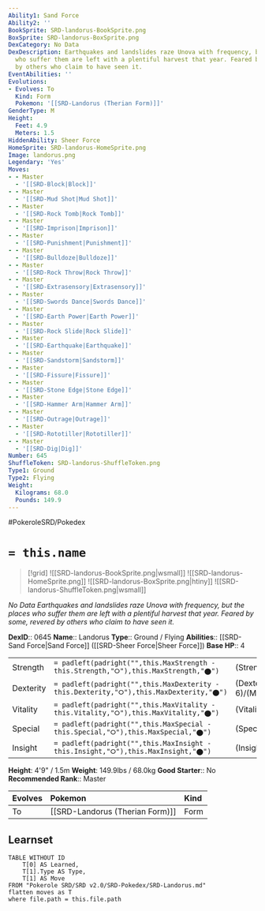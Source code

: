 ```yaml
---
Ability1: Sand Force
Ability2: ''
BookSprite: SRD-landorus-BookSprite.png
BoxSprite: SRD-landorus-BoxSprite.png
DexCategory: No Data
DexDescription: Earthquakes and landslides raze Unova with frequency, but the places
  who suffer them are left with a plentiful harvest that year. Feared by some, revered
  by others who claim to have seen it.
EventAbilities: ''
Evolutions:
- Evolves: To
  Kind: Form
  Pokemon: '[[SRD-Landorus (Therian Form)]]'
GenderType: M
Height:
  Feet: 4.9
  Meters: 1.5
HiddenAbility: Sheer Force
HomeSprite: SRD-landorus-HomeSprite.png
Image: landorus.png
Legendary: 'Yes'
Moves:
- - Master
  - '[[SRD-Block|Block]]'
- - Master
  - '[[SRD-Mud Shot|Mud Shot]]'
- - Master
  - '[[SRD-Rock Tomb|Rock Tomb]]'
- - Master
  - '[[SRD-Imprison|Imprison]]'
- - Master
  - '[[SRD-Punishment|Punishment]]'
- - Master
  - '[[SRD-Bulldoze|Bulldoze]]'
- - Master
  - '[[SRD-Rock Throw|Rock Throw]]'
- - Master
  - '[[SRD-Extrasensory|Extrasensory]]'
- - Master
  - '[[SRD-Swords Dance|Swords Dance]]'
- - Master
  - '[[SRD-Earth Power|Earth Power]]'
- - Master
  - '[[SRD-Rock Slide|Rock Slide]]'
- - Master
  - '[[SRD-Earthquake|Earthquake]]'
- - Master
  - '[[SRD-Sandstorm|Sandstorm]]'
- - Master
  - '[[SRD-Fissure|Fissure]]'
- - Master
  - '[[SRD-Stone Edge|Stone Edge]]'
- - Master
  - '[[SRD-Hammer Arm|Hammer Arm]]'
- - Master
  - '[[SRD-Outrage|Outrage]]'
- - Master
  - '[[SRD-Rototiller|Rototiller]]'
- - Master
  - '[[SRD-Dig|Dig]]'
Number: 645
ShuffleToken: SRD-landorus-ShuffleToken.png
Type1: Ground
Type2: Flying
Weight:
  Kilograms: 68.0
  Pounds: 149.9
---
```


#PokeroleSRD/Pokedex

# `= this.name`

> [!grid]
> ![[SRD-landorus-BookSprite.png|wsmall]]
> ![[SRD-landorus-HomeSprite.png]]
> ![[SRD-landorus-BoxSprite.png|htiny]]
> ![[SRD-landorus-ShuffleToken.png|wsmall]]


*No Data*
*Earthquakes and landslides raze Unova with frequency, but the places who suffer them are left with a plentiful harvest that year. Feared by some, revered by others who claim to have seen it.*

**DexID**:: 0645
**Name**:: Landorus
**Type**:: Ground / Flying
**Abilities**:: [[SRD-Sand Force|Sand Force]] ([[SRD-Sheer Force|Sheer Force]])
**Base HP**:: 4

|           |                                                                                        |                                          |
| --------- | -------------------------------------------------------------------------------------- | ---------------------------------------- |
| Strength  | `= padleft(padright("",this.MaxStrength - this.Strength,"⭘"),this.MaxStrength,"⬤")`    | (Strength::7)/(MaxStrength::7)   |
| Dexterity | `= padleft(padright("",this.MaxDexterity - this.Dexterity,"⭘"),this.MaxDexterity,"⬤")` | (Dexterity:: 6)/(MaxDexterity::6) |
| Vitality  | `= padleft(padright("",this.MaxVitality - this.Vitality,"⭘"),this.MaxVitality,"⬤")`    | (Vitality::5)/(MaxVitality::5)   |
| Special   | `= padleft(padright("",this.MaxSpecial - this.Special,"⭘"),this.MaxSpecial,"⬤")`       | (Special::6)/(MaxSpecial::6)     |
| Insight   | `= padleft(padright("",this.MaxInsight - this.Insight,"⭘"),this.MaxInsight,"⬤")`       | (Insight::5)/(MaxInsight::5)     |

**Height**: 4'9" / 1.5m
**Weight**: 149.9lbs / 68.0kg
**Good Starter**:: No
**Recommended Rank**:: Master

| Evolves   | Pokemon                         | Kind   |
|:----------|:--------------------------------|:-------|
| To        | [[SRD-Landorus (Therian Form)]] | Form   |

## Learnset

```dataview
TABLE WITHOUT ID
    T[0] AS Learned,
    T[1].Type AS Type,
    T[1] AS Move
FROM "Pokerole SRD/SRD v2.0/SRD-Pokedex/SRD-Landorus.md"
flatten moves as T
where file.path = this.file.path
```
